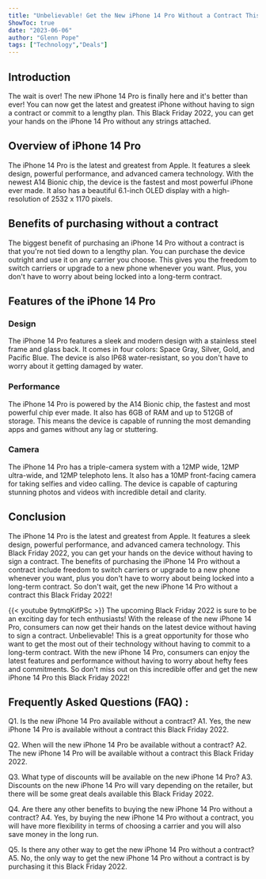```yaml
---
title: "Unbelievable! Get the New iPhone 14 Pro Without a Contract This Black Friday 2022!"
ShowToc: true 
date: "2023-06-06"
author: "Glenn Pope" 
tags: ["Technology","Deals"]
---
```

## Introduction
The wait is over! The new iPhone 14 Pro is finally here and it's better than ever! You can now get the latest and greatest iPhone without having to sign a contract or commit to a lengthy plan. This Black Friday 2022, you can get your hands on the iPhone 14 Pro without any strings attached. 

## Overview of iPhone 14 Pro
The iPhone 14 Pro is the latest and greatest from Apple. It features a sleek design, powerful performance, and advanced camera technology. With the newest A14 Bionic chip, the device is the fastest and most powerful iPhone ever made. It also has a beautiful 6.1-inch OLED display with a high-resolution of 2532 x 1170 pixels. 

## Benefits of purchasing without a contract
The biggest benefit of purchasing an iPhone 14 Pro without a contract is that you're not tied down to a lengthy plan. You can purchase the device outright and use it on any carrier you choose. This gives you the freedom to switch carriers or upgrade to a new phone whenever you want. Plus, you don't have to worry about being locked into a long-term contract. 

## Features of the iPhone 14 Pro

### Design
The iPhone 14 Pro features a sleek and modern design with a stainless steel frame and glass back. It comes in four colors: Space Gray, Silver, Gold, and Pacific Blue. The device is also IP68 water-resistant, so you don't have to worry about it getting damaged by water. 

### Performance
The iPhone 14 Pro is powered by the A14 Bionic chip, the fastest and most powerful chip ever made. It also has 6GB of RAM and up to 512GB of storage. This means the device is capable of running the most demanding apps and games without any lag or stuttering. 

### Camera
The iPhone 14 Pro has a triple-camera system with a 12MP wide, 12MP ultra-wide, and 12MP telephoto lens. It also has a 10MP front-facing camera for taking selfies and video calling. The device is capable of capturing stunning photos and videos with incredible detail and clarity. 

## Conclusion
The iPhone 14 Pro is the latest and greatest from Apple. It features a sleek design, powerful performance, and advanced camera technology. This Black Friday 2022, you can get your hands on the device without having to sign a contract. The benefits of purchasing the iPhone 14 Pro without a contract include freedom to switch carriers or upgrade to a new phone whenever you want, plus you don't have to worry about being locked into a long-term contract. So don't wait, get the new iPhone 14 Pro without a contract this Black Friday 2022!

{{< youtube 9ytmqKifPSc >}} 
The upcoming Black Friday 2022 is sure to be an exciting day for tech enthusiasts! With the release of the new iPhone 14 Pro, consumers can now get their hands on the latest device without having to sign a contract. Unbelievable! This is a great opportunity for those who want to get the most out of their technology without having to commit to a long-term contract. With the new iPhone 14 Pro, consumers can enjoy the latest features and performance without having to worry about hefty fees and commitments. So don't miss out on this incredible offer and get the new iPhone 14 Pro this Black Friday 2022!

## Frequently Asked Questions (FAQ) :
Q1. Is the new iPhone 14 Pro available without a contract?
A1. Yes, the new iPhone 14 Pro is available without a contract this Black Friday 2022.

Q2. When will the new iPhone 14 Pro be available without a contract?
A2. The new iPhone 14 Pro will be available without a contract this Black Friday 2022.

Q3. What type of discounts will be available on the new iPhone 14 Pro?
A3. Discounts on the new iPhone 14 Pro will vary depending on the retailer, but there will be some great deals available this Black Friday 2022.

Q4. Are there any other benefits to buying the new iPhone 14 Pro without a contract?
A4. Yes, by buying the new iPhone 14 Pro without a contract, you will have more flexibility in terms of choosing a carrier and you will also save money in the long run.

Q5. Is there any other way to get the new iPhone 14 Pro without a contract?
A5. No, the only way to get the new iPhone 14 Pro without a contract is by purchasing it this Black Friday 2022.


